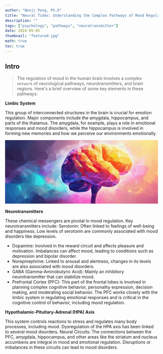 ```yaml
---
author: "Benji Peng, Ph.D"
title: "Neural Tides: Understanding the Complex Pathways of Mood Regulation in the Human Brain"
description: ""
tags: ["psychology", "pathways", "neurotransmitter"]
date: 2024-05-05
thumbnail: "featured.jpg"
math: true
toc: true
---
```


## Intro

> The regulation of mood in the human brain involves a complex `network` of neurological pathways, neurotransmitters, and brain regions. Here's a brief overview of some key elements in these pathways:

**Limbic System**

This group of interconnected structures in the brain is crucial for emotion regulation. Major components include the amygdala, hippocampus, and parts of the thalamus. The amygdala, for example, plays a role in emotional responses and mood disorders, while the hippocampus is involved in forming new memories and how we perceive our environments emotionally.

![limbic](limbic.jpg)

**Neurotransmitters**

These chemical messengers are pivotal in mood regulation. Key neurotransmitters include:
Serotonin: Often linked to feelings of well-being and happiness. Low levels of serotonin are commonly associated with mood disorders like depression.

- Dopamine: Involved in the reward circuit and affects pleasure and motivation. Imbalances can affect mood, leading to conditions such as depression and bipolar disorder.
- Norepinephrine: Linked to arousal and alertness, changes in its levels are also associated with mood disorders.
- GABA (Gamma-Aminobutyric Acid): Mainly an inhibitory neurotransmitter that can stabilize mood.
- Prefrontal Cortex (PFC): This part of the frontal lobes is involved in planning complex cognitive behavior, personality expression, decision making, and moderating social behavior. The PFC works closely with the limbic system in regulating emotional responses and is critical in the cognitive control of behavior, including mood regulation.

**Hypothalamic-Pituitary-Adrenal (HPA) Axis**

This system controls reactions to stress and regulates many body processes, including mood. Dysregulation of the HPA axis has been linked to several mood disorders.
Neural Circuits: The connections between the PFC, amygdala, hippocampus, and other areas like the striatum and nucleus accumbens are integral in mood and emotional regulation. Disruptions or imbalances in these circuits can lead to mood disorders.
